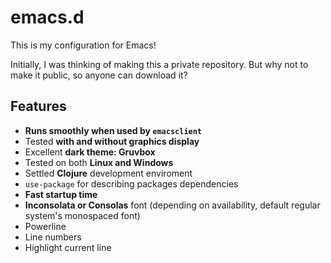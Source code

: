 # emacs.d

This is my configuration for Emacs!

Initially, I was thinking of making this a private repository. But why not to make it public, so anyone can download it?

## Features

- **Runs smoothly when used by `emacsclient`**
- Tested **with and without graphics display**
- Excellent **dark theme: Gruvbox**
- Tested on both **Linux and Windows**
- Settled **Clojure** development enviroment
- `use-package` for describing packages dependencies
- **Fast startup time**
- **Inconsolata or Consolas** font (depending on availability, default regular system's monospaced font)
- Powerline
- Line numbers
- Highlight current line
